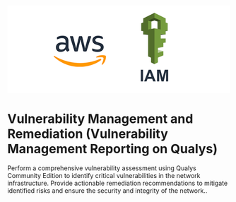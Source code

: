 <div align="center">
<img src="https://github.com/ThreatPatrol/AWS-secure-data-bridge-/blob/663839afa19c18648514dd0475289f70b3170b1a/1713907387571.png" width="550" hieght="550">
</div>

# Vulnerability Management and Remediation (Vulnerability Management Reporting on Qualys)
Perform a comprehensive vulnerability assessment using Qualys Community Edition to identify critical vulnerabilities in the network infrastructure. Provide actionable remediation recommendations to mitigate identified risks and ensure the security and integrity of the network..
